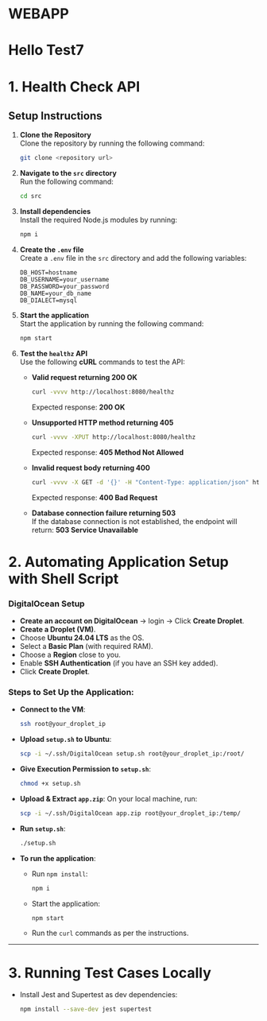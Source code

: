 # WEBAPP
# Hello Test7
# 1. Health Check API

## Setup Instructions

1. **Clone the Repository**  
   Clone the repository by running the following command:
   ```bash
   git clone <repository url>

2. **Navigate to the `src` directory**  
   Run the following command:
   ```bash
   cd src
   
3. **Install dependencies**  
   Install the required Node.js modules by running:
   ```bash
   npm i

4. **Create the `.env` file**  
   Create a `.env` file in the `src` directory and add the following variables:
   ```dotenv
   DB_HOST=hostname
   DB_USERNAME=your_username
   DB_PASSWORD=your_password
   DB_NAME=your_db_name
   DB_DIALECT=mysql

5. **Start the application**  
   Start the application by running the following command:
   ```bash
   npm start


6. **Test the `healthz` API**  
   Use the following **cURL** commands to test the API:

   - **Valid request returning 200 OK**  
     ```bash
     curl -vvvv http://localhost:8080/healthz
     ```
     Expected response: **200 OK**

   - **Unsupported HTTP method returning 405**  
     ```bash
     curl -vvvv -XPUT http://localhost:8080/healthz
     ```
     Expected response: **405 Method Not Allowed**

   - **Invalid request body returning 400**  
     ```bash
     curl -vvvv -X GET -d '{}' -H "Content-Type: application/json" http://localhost:8080/healthz
     ```
     Expected response: **400 Bad Request**

   - **Database connection failure returning 503**  
     If the database connection is not established, the endpoint will return:
     **503 Service Unavailable**


##
     
# 2. Automating Application Setup with Shell Script

### DigitalOcean Setup

- **Create an account on DigitalOcean** → login → Click **Create Droplet**.
- **Create a Droplet (VM)**.
- Choose **Ubuntu 24.04 LTS** as the OS.
- Select a **Basic Plan** (with required RAM).
- Choose a **Region** close to you.
- Enable **SSH Authentication** (if you have an SSH key added).
- Click **Create Droplet**.

### Steps to Set Up the Application:

- **Connect to the VM**:
    ```bash
    ssh root@your_droplet_ip
    ```

- **Upload `setup.sh` to Ubuntu**:
    ```bash
    scp -i ~/.ssh/DigitalOcean setup.sh root@your_droplet_ip:/root/
    ```

- **Give Execution Permission to `setup.sh`**:
    ```bash
    chmod +x setup.sh
    ```

- **Upload & Extract `app.zip`**:
    On your local machine, run:
    ```bash
    scp -i ~/.ssh/DigitalOcean app.zip root@your_droplet_ip:/temp/
    ```

- **Run `setup.sh`**:
    ```bash
    ./setup.sh
    ```

- **To run the application**:
    - Run `npm install`:
      ```bash
      npm i
      ```
    - Start the application:
      ```bash
      npm start
      ```
    - Run the `curl` commands as per the instructions.

---

# 3. Running Test Cases Locally

- Install Jest and Supertest as dev dependencies:
    ```bash
    npm install --save-dev jest supertest
    ```
    